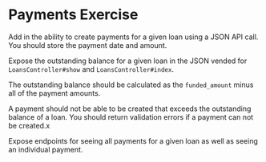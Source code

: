 # Payments Exercise

Add in the ability to create payments for a given loan using a JSON API call. You should store the payment date and amount.

Expose the outstanding balance for a given loan in the JSON vended for `LoansController#show` and `LoansController#index`.

The outstanding balance should be calculated as the `funded_amount` minus all of the payment amounts.

A payment should not be able to be created that exceeds the outstanding balance of a loan. You should return validation errors if a payment can not be created.x

Expose endpoints for seeing all payments for a given loan as well as seeing an individual payment.
